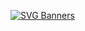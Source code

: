 [![SVG Banners](https://svg-banners.vercel.app/api?type=glitch&text1=TitouCoch&width=800&height=300)](https://github.com/Akshay090/svg-banners)



